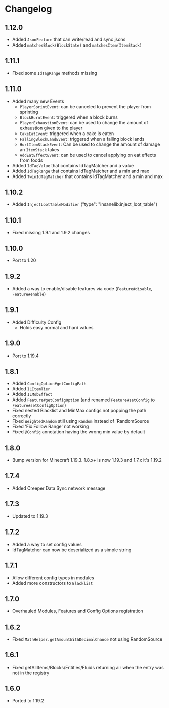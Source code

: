 # Changelog

## 1.12.0
* Added `JsonFeature` that can write/read and sync jsons
* Added `matchesBlock(BlockState)` and `matchesItem(ItemStack)`

## 1.11.1
* Fixed some `IdTagRange` methods missing

## 1.11.0
* Added many new Events
  * `PlayerSprintEvent`: can be canceled to prevent the player from sprinting
  * `BlockBurntEvent`: triggered when a block burns
  * `PlayerExhaustionEvent`: can be used to change the amount of exhaustion given to the player
  * `CakeEatEvent`: triggered when a cake is eaten
  * `FallingBlockLandEvent`: triggered when a falling block lands
  * `HurtItemStackEvent`: Can be used to change the amount of damage an `ItemStack` takes
  * `AddEatEffectEvent`: can be used to cancel applying on eat effects from foods
* Added `IdTagValue` that contains IdTagMatcher and a value
* Added `IdTagRange` that contains IdTagMatcher and a min and max
* Added `TwinIdTagMatcher` that contains IdTagMatcher and a min and max

## 1.10.2
* Added `InjectLootTableModifier` ("type": "insanelib:inject_loot_table")

## 1.10.1
* Fixed missing 1.9.1 and 1.9.2 changes

## 1.10.0
* Port to 1.20

## 1.9.2
* Added a way to enable/disable features via code (`Feature#disable`, `Feature#enable`)

## 1.9.1
* Added Difficulty Config
  * Holds easy normal and hard values

## 1.9.0
* Port to 1.19.4

## 1.8.1
* Added `ConfigOption#getConfigPath`
* Added `ILItemTier`
* Added `ILMobEffect`
* Added `Feature#getConfigOption` (and renamed `Feature#setConfig` to `Feature#setConfigOption`)
* Fixed nested Blacklist and MinMax configs not popping the path correctly
* Fixed `WeightedRandom` still using `Random` instead of `RandomSource
* Fixed 'Fix Follow Range' not working
* Fixed `@Config` annotation having the wrong min value by default

## 1.8.0
* Bump version for Minecraft 1.19.3. 1.8.x+ is now 1.19.3 and 1.7.x it's 1.19.2

## 1.7.4
* Added Creeper Data Sync network message

## 1.7.3
* Updated to 1.19.3

## 1.7.2
* Added a way to set config values
* IdTagMatcher can now be deserialized as a simple string

## 1.7.1
* Allow different config types in modules
* Added more constructors to `Blacklist`

## 1.7.0
* Overhauled Modules, Features and Config Options registration

## 1.6.2
* Fixed `MathHelper.getAmountWithDecimalChance` not using RandomSource

## 1.6.1
* Fixed getAllItems/Blocks/Entities/Fluids returning air when the entry was not in the registry

## 1.6.0
* Ported to 1.19.2